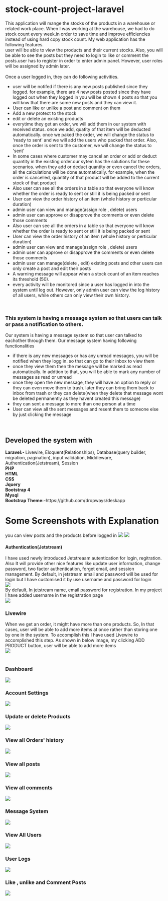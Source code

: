# stock-count-project-laravel
<div >This application will mange the stocks of the products in a warehouse or related work place.  
When I was working at the warehouse, we had to do stock count every week.in order to save time and improve efficiencies instead of using hard copy stock count.
My web application has the following features.</div>
<div >user will be able to view the products and their current stocks. Also, you will be able to see the posts but they need to login to like or comment the posts.user has to register in order to enter admin panel. However, user roles will be assigned by admin later.</div>
<br>
Once a user logged in, they can do following activities.<br>
<ul>
    <li>user will be notifed if there is any new posts published since they logged. for example, there are 4 new posts posted since they have logged out when they logged in you        will be shown 4 posts so that you will knw that there are some new posts and they can view it.</li>
    <li>User can like or unlike a post and comment on them</li>
    <li>Add a new protect to the stock</li>
    <li>edit or delete an existing products</li>
     <li>everytime they get an order, we will add them in our system with received status. once we add, quatity of that item will be deducted automatically. once we paked the order, we will change the status to 'ready to sent' and we will add the users who packed that order. Also, once the order is sent to the customer, we will change the status to 'sent'</li>
      <li>In some cases where customer may cancel an order or add or deduct quantity in the existing order.our sytem has the solutions for these scenarios. when they add or deduct quantity or even cancel the orders, all the calculations will be done automatically. for example, when the order is cancelled, quantity of that product will be added to the current stock of that product</li>
      <li>Also user can see all the orders in a table so that everyone will know whether the order is ready to sent or still it is being packed or sent</li>
      <li>User can view the order history of an item (whole history or perticular duration)</li>
      <li>admin user can view and manage(assign role , delete) users</li>
      <li>admin user can approve or disapprove the comments or even delete those comments</li>
    <li> Also user can see all the orders in a table so that everyone will know whether the order is ready to sent or still it is being packed or sent</li>
    <li> User can view the order history of an item (whole history or perticular duration)</li>
    <li> admin user can view and manage(assign role , delete) users</li>
    <li> admin user can approve or disapprove the comments or even delete those comments</li>
    <li> admin user can manage(delete , edit) existing posts and other users can only create a post and edit their posts</li>
    <li> A warning message will appear when a stock count of an item reaches its threshold (50).</li>
    <li>every activity will be monitored since a user has logged in into the system until log out. However,
    only admin user can view the log history of all users, while others can only view their own history.</li>
</ul>

<br>
<h3>This system is having a message system so that users can talk or pass a notification to others.</h3>

Our system is having a message system so that user can talked to eachother through them. Our message system having following functionalities
<ul>
  <li>if there is any new messages or has any unread messages, you will be notified when they logg in. so that can go to their inbox to view them </li>
  <li>once they view them then the message will be marked as read automatically. In addtion to that, you will be able to mark any number of messages as read or unread</li>
  <li>once they open the new message, they will have an option to reply or they can even move them to trash. later they can bring them back to inbox from trash or they can delete(when they delete that message wont be deleted permanently as they havent created this message)</li>
  <li> they can sent a message to more than one person at a time</li>
  <li>User can view all the sent messages and resent them to someone else by just clicking the message </li>
</ul>
<br>
<h2>Developed the system with</h2>
<b>Laravel:- </b>Livewire, Eloquent(Relationships), Database(query builder, migration, pagination), input validation, Middleware, Authentication(Jetstream), Session<br>
<b>PHP</b><br>
<b>HTML</b><br>
<b>CSS</b><br>
<b>Jquery</b><br>
<b>Bootstrap 4</b><br>
<b>Mysql</b><br>
<b>Bootstrap Theme:-</b>https://github.com/dropways/deskapp<br>

<h1>Some Screenshots with Explanation</h1>

you can view posts and the products before logged in
<img src="pro/post.JPG">
<img src="pro/product.JPG">
<br>
<h4>Authentication(Jetstream)</h4>
I have used newly introduced Jetstreaam autentication for login, regitration. Also It will provide other nice features like update user information, change password, two factor authentication, forget email, and session management.
By default, in jetstream email and password will be used for login but I have customised it by use username and password for login<br>
<img src="pro/login.JPG">
<br>
By default, In jetstream name, email password for registration. In my project I have added username in the registration page<br>
<img src="pro/regis.JPG">
<br>
<h3>Livewire</h3>
When we get an order, it might have more than one products. So, In that cases, user will be able to add more items at once rather than storing one by one in the system. To accomplish this I have used Livewire to accomplished this step. As shown in below image, my clicking ADD PRODUCT button, user will be able to add more items
<br>
<img src="pro/livewire.JPG">
<br>
<br>
<h3>Dashboard</h3>
<img src="pro/dash.JPG">
<br>
<h3>Account Settings</h3>
<img src="pro/account.JPG">
<br>
<h3>Update or delete Products</h3>
<img src="pro/viewItem.JPG">
<br>
<h3>View all Orders' history</h3>
<img src="pro/sellHistory.JPG">
<br>
<h3>View all posts</h3>
<img src="pro/viewPost.JPG">
<br>
<h3>View all comments</h3>
<img src="pro/comment.JPG">
<br>
<h3>Message System</h3>
<img src="pro/message.JPG">
<br>
<h3>View All Users</h3>
<img src="pro/users.JPG">
<br>
<h3>User Logs</h3>
<img src="pro/logs.JPG">
<br>
<h3>Like , unlike and Comment Posts</h3>
<img src="pro/like.JPG">
<br>








